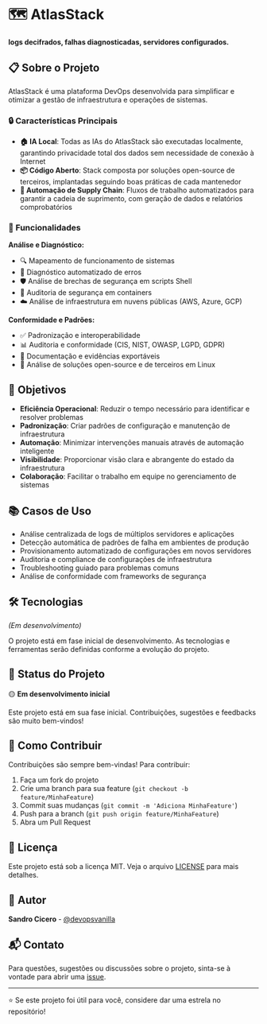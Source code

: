 # 🗺️ AtlasStack
**logs decifrados, falhas diagnosticadas, servidores configurados.**

## 📋 Sobre o Projeto

AtlasStack é uma plataforma DevOps desenvolvida para simplificar e otimizar a gestão de infraestrutura e operações de sistemas.

### 🔒 Características Principais

- **🏠 IA Local**: Todas as IAs do AtlasStack são executadas localmente, garantindo privacidade total dos dados sem necessidade de conexão à Internet
- **📦 Código Aberto**: Stack composta por soluções open-source de terceiros, implantadas seguindo boas práticas de cada mantenedor
- **🔄 Automação de Supply Chain**: Fluxos de trabalho automatizados para garantir a cadeia de suprimento, com geração de dados e relatórios comprobatórios

### 🎯 Funcionalidades

**Análise e Diagnóstico:**
- 🔍 Mapeamento de funcionamento de sistemas
- 🐛 Diagnóstico automatizado de erros
- 🛡️ Análise de brechas de segurança em scripts Shell
- 🐳 Auditoria de segurança em containers
- ☁️ Análise de infraestrutura em nuvens públicas (AWS, Azure, GCP)

**Conformidade e Padrões:**
- ✅ Padronização e interoperabilidade
- 📊 Auditoria e conformidade (CIS, NIST, OWASP, LGPD, GDPR)
- 📄 Documentação e evidências exportáveis
- 🔐 Análise de soluções open-source e de terceiros em Linux

## 🚀 Objetivos

- **Eficiência Operacional**: Reduzir o tempo necessário para identificar e resolver problemas
- **Padronização**: Criar padrões de configuração e manutenção de infraestrutura
- **Automação**: Minimizar intervenções manuais através de automação inteligente
- **Visibilidade**: Proporcionar visão clara e abrangente do estado da infraestrutura
- **Colaboração**: Facilitar o trabalho em equipe no gerenciamento de sistemas

## 📚 Casos de Uso

- Análise centralizada de logs de múltiplos servidores e aplicações
- Detecção automática de padrões de falha em ambientes de produção
- Provisionamento automatizado de configurações em novos servidores
- Auditoria e compliance de configurações de infraestrutura
- Troubleshooting guiado para problemas comuns
- Análise de conformidade com frameworks de segurança

## 🛠️ Tecnologias

_(Em desenvolvimento)_

O projeto está em fase inicial de desenvolvimento. As tecnologias e ferramentas serão definidas conforme a evolução do projeto.

## 📖 Status do Projeto

🟡 **Em desenvolvimento inicial**

Este projeto está em sua fase inicial. Contribuições, sugestões e feedbacks são muito bem-vindos!

## 🤝 Como Contribuir

Contribuições são sempre bem-vindas! Para contribuir:

1. Faça um fork do projeto
2. Crie uma branch para sua feature (`git checkout -b feature/MinhaFeature`)
3. Commit suas mudanças (`git commit -m 'Adiciona MinhaFeature'`)
4. Push para a branch (`git push origin feature/MinhaFeature`)
5. Abra um Pull Request

## 📝 Licença

Este projeto está sob a licença MIT. Veja o arquivo [LICENSE](LICENSE) para mais detalhes.

## 👤 Autor

**Sandro Cicero** - [@devopsvanilla](https://github.com/devopsvanilla)

## 📬 Contato

Para questões, sugestões ou discussões sobre o projeto, sinta-se à vontade para abrir uma [issue](https://github.com/devopsvanilla/AtlasStack/issues).

---

⭐ Se este projeto foi útil para você, considere dar uma estrela no repositório!
